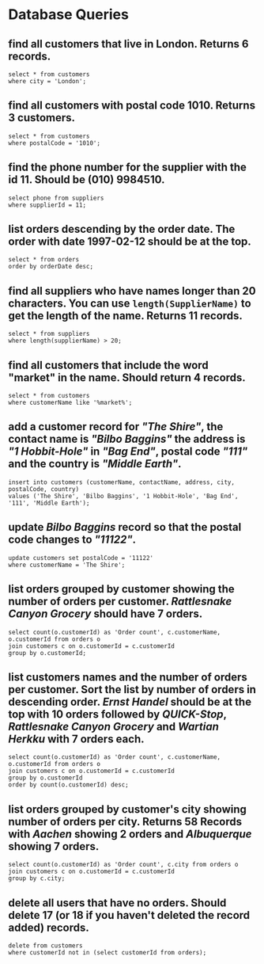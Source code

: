 # Database Queries

## find all customers that live in London. Returns 6 records.

```
select * from customers
where city = 'London';
```

## find all customers with postal code 1010. Returns 3 customers.

```
select * from customers
where postalCode = '1010';
```

## find the phone number for the supplier with the id 11. Should be (010) 9984510.

```
select phone from suppliers
where supplierId = 11;
```

## list orders descending by the order date. The order with date 1997-02-12 should be at the top.

```
select * from orders
order by orderDate desc;
```

## find all suppliers who have names longer than 20 characters. You can use `length(SupplierName)` to get the length of the name. Returns 11 records.

```
select * from suppliers
where length(supplierName) > 20;
```

## find all customers that include the word "market" in the name. Should return 4 records.

```
select * from customers
where customerName like '%market%';
```

## add a customer record for _"The Shire"_, the contact name is _"Bilbo Baggins"_ the address is _"1 Hobbit-Hole"_ in _"Bag End"_, postal code _"111"_ and the country is _"Middle Earth"_.

```
insert into customers (customerName, contactName, address, city, postalCode, country)
values ('The Shire', 'Bilbo Baggins', '1 Hobbit-Hole', 'Bag End', '111', 'Middle Earth');
```

## update _Bilbo Baggins_ record so that the postal code changes to _"11122"_.

```
update customers set postalCode = '11122'
where customerName = 'The Shire';
```

## list orders grouped by customer showing the number of orders per customer. _Rattlesnake Canyon Grocery_ should have 7 orders.

```
select count(o.customerId) as 'Order count', c.customerName, o.customerId from orders o
join customers c on o.customerId = c.customerId
group by o.customerId;
```

## list customers names and the number of orders per customer. Sort the list by number of orders in descending order. _Ernst Handel_ should be at the top with 10 orders followed by _QUICK-Stop_, _Rattlesnake Canyon Grocery_ and _Wartian Herkku_ with 7 orders each.

```
select count(o.customerId) as 'Order count', c.customerName, o.customerId from orders o
join customers c on o.customerId = c.customerId
group by o.customerId
order by count(o.customerId) desc;
```

## list orders grouped by customer's city showing number of orders per city. Returns 58 Records with _Aachen_ showing 2 orders and _Albuquerque_ showing 7 orders.

```
select count(o.customerId) as 'Order count', c.city from orders o
join customers c on o.customerId = c.customerId
group by c.city;
```

## delete all users that have no orders. Should delete 17 (or 18 if you haven't deleted the record added) records.

```
delete from customers
where customerId not in (select customerId from orders);
```
